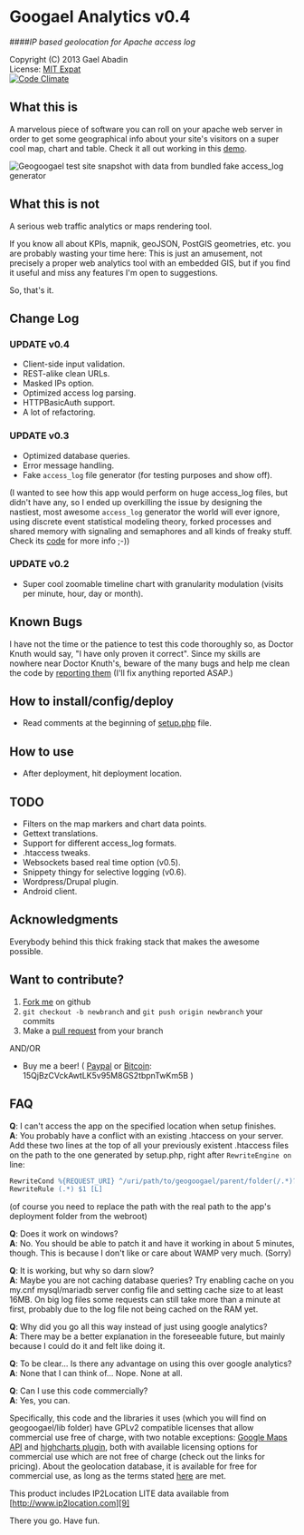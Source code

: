 Googael Analytics v0.4
======================
####*IP based geolocation for Apache access log*

 Copyright (C) 2013 Gael Abadin<br/>
 License: [MIT Expat][1]<br />
 [![Code Climate](https://codeclimate.com/github/elcodedocle/geogoogael.png)](https://codeclimate.com/github/elcodedocle/geogoogael)

## What this is

A marvelous piece of software you can roll on your apache web server in order to get some geographical info about your site's visitors on a super cool map, chart and table.  Check it all out working in this [demo][2].

![Geogoogael test site snapshot with data from bundled fake access_log generator](http://i.imgur.com/1XTHzX9.png "This is how geogoogael's test site looks like. Data is fake on this site! (generated by geoogogael's fake access_log generator. Check it out!)")

## What this is not

A serious web traffic analytics or maps rendering tool.

If you know all about KPIs, mapnik, geoJSON, PostGIS geometries, etc. you are probably wasting your time here: This is just an amusement, not precisely a proper web analytics tool with an embedded GIS, but if you find it useful and miss any features I'm open to suggestions.

So, that's it.

## Change Log

### UPDATE v0.4 

* Client-side input validation. 
* REST-alike clean URLs. 
* Masked IPs option. 
* Optimized access log parsing. 
* HTTPBasicAuth support. 
* A lot of refactoring.

### UPDATE v0.3 

* Optimized database queries.
* Error message handling.
* Fake `access_log` file generator (for testing purposes and show off).

(I wanted to see how this app would perform on huge access_log files, but didn't have any, so I ended up overkilling the issue by designing the nastiest, most awesome `access_log` generator the world will ever ignore, using discrete event statistical modeling theory, forked processes and shared memory with signaling and semaphores and all kinds of freaky stuff. Check its [code](https://github.com/elcodedocle/geogoogael/blob/master/geogoogael/test/apache_fake_access_log_generator.php) for more info ;-))

### UPDATE v0.2 

* Super cool zoomable timeline chart with granularity modulation (visits per minute, hour, day or month).

## Known Bugs

I have not the time or the patience to test this code thoroughly so, as Doctor Knuth would say, "I have only proven it correct". Since my skills are nowhere near Doctor Knuth's, beware of the many bugs and help me clean the code by [reporting them][2] (I'll fix anything reported ASAP.) 

## How to install/config/deploy

* Read comments at the beginning of [setup.php](https://github.com/elcodedocle/geogoogael/blob/master/geogoogael/setup/setup.php) file.

## How to use

* After deployment, hit deployment location.

## TODO

* Filters on the map markers and chart data points. 
* Gettext translations. 
* Support for different access_log formats. 
* .htaccess tweaks. 
* Websockets based real time option (v0.5).
* Snippety thingy for selective logging (v0.6).
* Wordpress/Drupal plugin. 
* Android client.

 
## Acknowledgments

Everybody behind this thick fraking stack that makes the awesome possible.

## Want to contribute?

1. [Fork me][3] on github 
2. `git checkout -b newbranch` and `git push origin newbranch` your commits
3. Make a [pull request](https://github.com/elcodedocle/geogoogael/compare/) from your branch

AND/OR

* Buy me a beer! ( [Paypal][4] or [Bitcoin][5]: 15QjBzCVckAwtLK5v95M8GS2tbpnTwKm5B )

## FAQ

**Q**: I can't access the app on the specified location when setup finishes.<br/>
**A**: You probably have a conflict with an existing .htaccess on your server. Add these two lines at the top of all your previously existent .htaccess files on the path to the one generated by setup.php, right after `RewriteEngine on` line:
```apache
RewriteCond %{REQUEST_URI} ^/uri/path/to/geogoogael/parent/folder(/.*)?$
RewriteRule (.*) $1 [L]
```
(of course you need to replace the path with the real path to the app's deployment folder from the webroot)

**Q**: Does it work on windows?<br/>
**A**: No. You should be able to patch it and have it working in about 5 minutes, though. This is because I don't like or care about WAMP very much. (Sorry)

**Q**: It is working, but why so darn slow?<br/> 
**A**: Maybe you are not caching database queries? Try enabling cache on you my.cnf mysql/mariadb server config file and setting cache size to at least 16MB. On big log files some requests can still take more than a minute at first, probably due to the log file not being cached on the RAM yet.

**Q**: Why did you go all this way instead of just using google analytics?<br/>
**A**: There may be a better explanation in the foreseeable future, but mainly because I could do it and felt like doing it.

**Q**: To be clear... Is there any advantage on using this over google analytics?<br/>
**A**: None that I can think of... Nope. None at all.

**Q**: Can I use this code commercially?<br/>
**A**: Yes, you can. 

Specifically, this code and the libraries it uses (which you will find on geogoogael/lib folder) have GPLv2 compatible licenses that allow commercial use free of charge, with two notable exceptions: [Google Maps API][6] and [highcharts plugin][7], both with available licensing options for commercial use which are not free of charge (check out the links for pricing). About the geolocation database, it is available for free for commercial use, as long as the terms stated [here][8] are met. 

This product includes IP2Location LITE data available from [http://www.ip2location.com][9]

There you go. Have fun.


[1]: https://github.com/elcodedocle/geogoogael/blob/master/LICENSE
[2]: http://tester:retset@geovolutions.com/geogoogael/test
[3]: https://github.com/elcodedocle/geogoogael/fork
[4]: http://goo.gl/zCDmg5
[5]: bitcoin:15QjBzCVckAwtLK5v95M8GS2tbpnTwKm5B
[6]: http://goo.gl/XC8UjG
[7]: http://goo.gl/dq0bwj
[8]: http://lite.ip2location.com/terms-of-use
[9]: http://www.ip2location.com
